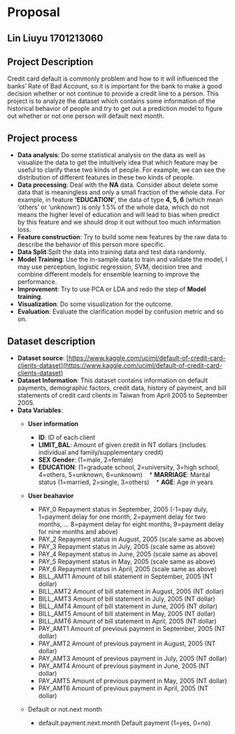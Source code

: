 # Proposal

## Lin Liuyu 1701213060

## Project Description

Credit card default is commonly problem and how to it will influenced the banks’ Rate of Bad Account, so it is important for the bank to make a good decision whether or not continue to provide a credit line to a person. This project is to analyze the dataset which contains some information of the historical behavior of people and try to get out a prediction model to figure out whether or not one person will default next month.

## Project process

* __Data analysis__: Do some statistical analysis on the data as well as visualize the data to get the intuitively idea that which feature may be useful to clarify these two kinds of people. For example, we can see the distribution of different features in these two kinds of people. 
*	__Data processing__: Deal with the __NA__ data. Consider about delete some data that is meaningless and only a small fraction of the whole data. For example, in feature __‘EDUCATION’__, the data of type __4, 5, 6__ (which mean ‘others’ or ‘unknown’) is only 1.5% of the whole data, which do not means the higher level of education and will lead to bias when predict by this feature and we should drop it out without too much information loss.
* __Feature construction__: Try to build some new features by the raw data to describe the behavior of this person more specific.
* __Data Split__:Spilt the data into training data and test data randomly.
* __Model Training__: Use the in-sample data to train and validate the model, I may use perception, logistic regression, SVM, decision tree and combine different models for ensemble learning to improve the performance.
* __Improvement__: Try to use PCA or LDA and redo the step of __Model training__.
* __Visualization__: Do some visualization for the outcome.
* __Evaluation__: Evaluate the clarification model by confusion metric and so on.

## Dataset description

* __Dataset source__: [https://www.kaggle.com/uciml/default-of-credit-card-clients-dataset](https://www.kaggle.com/uciml/default-of-credit-card-clients-dataset) 
* __Dataset Information__: This dataset contains information on default payments, demographic factors, credit data, history of payment, and bill statements of credit card clients in Taiwan from April 2005 to September 2005.
* __Data Variables__:
  * __User information__
    * __ID__: ID of each client
    * __LIMIT_BAL__: Amount of given credit in NT dollars (includes individual and family/supplementary credit)
    * __SEX	Gender__: (1=male, 2=female)
    * __EDUCATION__: (1=graduate school, 2=university, 3=high school, 4=others, 5=unknown, 6=unknown)
    * __MARRIAGE__:	Marital status (1=married, 2=single, 3=others)
    * __AGE__: Age in years
 
  * __User beahavior__
    * PAY_0	Repayment status in September, 2005 (-1=pay duly, 1=payment delay for one month, 2=payment delay for two months, ... 8=payment delay for eight months, 9=payment delay for nine months and above)
    * PAY_2	Repayment status in August, 2005 (scale same as above)
    * PAY_3	Repayment status in July, 2005 (scale same as above)
    * PAY_4	Repayment status in June, 2005 (scale same as above)
    * PAY_5	Repayment status in May, 2005 (scale same as above)
    * PAY_6	Repayment status in April, 2005 (scale same as above)
    * BILL_AMT1	Amount of bill statement in September, 2005 (NT dollar)
    * BILL_AMT2	Amount of bill statement in August, 2005 (NT dollar)
    * BILL_AMT3	Amount of bill statement in July, 2005 (NT dollar)
    * BILL_AMT4	Amount of bill statement in June, 2005 (NT dollar)
    * BILL_AMT5	Amount of bill statement in May, 2005 (NT dollar)
    * BILL_AMT6	Amount of bill statement in April, 2005 (NT dollar)
    * PAY_AMT1	Amount of previous payment in September, 2005 (NT dollar)
    * PAY_AMT2	Amount of previous payment in August, 2005 (NT dollar)
    * PAY_AMT3	Amount of previous payment in July, 2005 (NT dollar)
    * PAY_AMT4	Amount of previous payment in June, 2005 (NT dollar)
    * PAY_AMT5	Amount of previous payment in May, 2005 (NT dollar)
    * PAY_AMT6	Amount of previous payment in April, 2005 (NT dollar)
  * Default or not.next month
    * default.payment.next.month	Default payment (1=yes, 0=no)



